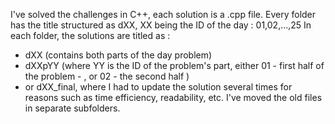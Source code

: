 I've solved the challenges in C++, each solution is a .cpp file.
Every folder has the title structured as dXX, XX being the ID of the day :  01,02,...,25
In each folder, the solutions are titled as :
- dXX (contains both parts of the day problem) 
- dXXpYY (where YY is the ID of the problem's part, either 01 - first half of the problem - , or 02 - the second half )   
- or dXX_final, where I had to update the solution several times for reasons such as time efficiency, readability, etc. I've moved the old files in separate subfolders.
